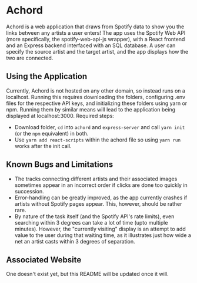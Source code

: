 # Achord
Achord is a web application that draws from Spotify data to show you the links between any artists a user enters! The app uses the Spotify Web API 
(more specifically, the spotify-web-api-js wrapper), with a React frontend and an Express backend interfaced with an SQL database. 
A user can specify the source artist and the target artist, and the app displays how the two are connected.

## Using the Application
Currently, Achord is not hosted on any other domain, so instead runs on a localhost. Running this requires downloading the folders, configuring .env files for
the respective API keys, and initializing these folders using yarn or npm. Running them by similar means will lead to the application being displayed at
localhost:3000. Required steps:
- Download folder, `cd` into `achord` and `express-server` and call `yarn init` (or the `npm` equivalent) in both.
- Use `yarn add react-scripts` within the achord file so using `yarn run` works after the init call.

## Known Bugs and Limitations
- The tracks connecting different artists and their associated images sometimes appear in an incorrect order if clicks are done too quickly in succession.
- Error-handling can be greatly improved, as the app currently crashes if artists without Spotify pages appear. This, however, should be rather rare.
- By nature of the task itself (and the Spotify API's rate limits), even searching within 3 degrees can take a lot of time (upto multiple minutes). However,
the "currently visiting" display is an attempt to add value to the user during that waiting time, as it illustrates just how wide a net an artist casts
within 3 degrees of separation.

## Associated Website
One doesn't exist yet, but this README will be updated once it will.
